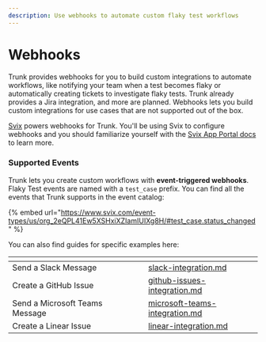 ```yaml
---
description: Use webhooks to automate custom flaky test workflows
---
```


# Webhooks

Trunk provides webhooks for you to build custom integrations to automate workflows, like notifying your team when a test becomes flaky or automatically creating tickets to investigate flaky tests. Trunk already provides a Jira integration, and more are planned. Webhooks lets you build custom integrations for use cases that are not supported out of the box.

[Svix](https://docs.svix.com/) powers webhooks for Trunk. You'll be using Svix to configure webhooks and you should familiarize yourself with the [Svix App Portal docs](https://docs.svix.com/app-portal) to learn more.

### Supported Events

Trunk lets you create custom workflows with **event-triggered webhooks**. Flaky Test events are named with a `test_case` prefix. You can find all the events that Trunk supports in the event catalog:

{% embed url="https://www.svix.com/event-types/us/org_2eQPL41Ew5XSHxiXZIamIUIXg8H/#test_case.status_changed" %}

You can also find guides for specific examples here:

<table data-card-size="large" data-view="cards"><thead><tr><th></th><th data-hidden></th><th data-hidden></th><th data-hidden data-card-cover data-type="files"></th><th data-hidden data-card-target data-type="content-ref"></th></tr></thead><tbody><tr><td>Send a Slack Message</td><td></td><td></td><td></td><td><a href="slack-integration.md">slack-integration.md</a></td></tr><tr><td>Create a GitHub Issue</td><td></td><td></td><td></td><td><a href="github-issues-integration.md">github-issues-integration.md</a></td></tr><tr><td>Send a Microsoft Teams Message</td><td></td><td></td><td></td><td><a href="microsoft-teams-integration.md">microsoft-teams-integration.md</a></td></tr><tr><td>Create a Linear Issue</td><td></td><td></td><td></td><td><a href="linear-integration.md">linear-integration.md</a></td></tr></tbody></table>
